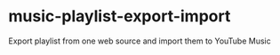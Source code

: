 # music-playlist-export-import
Export playlist from one web source and import them to YouTube Music
